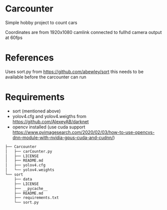 # Carcounter
Simple hobby project to count cars

Coordinates are from 1920x1080 camlink connected to fullhd camera output at 60fps

# References
Uses sort.py from https://github.com/abewley/sort this needs to be available before the carcounter can run

# Requirements

 * sort (mentioned above)
 * yolov4.cfg and yolov4.weigths from https://github.com/AlexeyAB/darknet
 * opencv installed (use cuda support https://www.pyimagesearch.com/2020/02/03/how-to-use-opencvs-dnn-module-with-nvidia-gpus-cuda-and-cudnn/)

```bash
├── Carcounter
│   ├── carCounter.py
│   ├── LICENSE
│   ├── README.md
│   ├── yolov4.cfg
│   └── yolov4.weights
└── sort
    ├── data
    ├── LICENSE
    ├── __pycache__
    ├── README.md
    ├── requirements.txt
    └── sort.py
```





